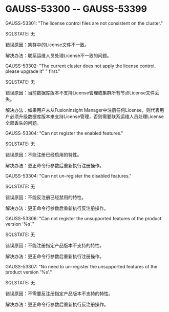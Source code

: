 # GAUSS-53300 -- GAUSS-53399


GAUSS-53301: "The license control files are not consistent on the cluster."

SQLSTATE: 无

错误原因：集群中的License文件不一致。

解决办法：联系运维人员处理License不一致的问题。

GAUSS-53302: "The current cluster does not apply the license control, please upgrade it"       " first."

SQLSTATE: 无

错误原因：当前数据库版本不支持License管理或集群所有节点License文件丢失。

解决办法：如果用户未从FusionInsight Manager中注册任何License，则代表用户必须升级数据库版本来支持License管理，否则需要联系运维人员处理License全部丢失的问题。



GAUSS-53304: "Can not register the enabled features."

SQLSTATE: 无

错误原因：不能注册已经启用的特性。

解决办法：更正命令行参数后重新执行注册操作。

GAUSS-53304: "Can not un-register the disabled features."

SQLSTATE: 无

错误原因：不能反注册已经禁用的特性。

解决办法：更正命令行参数后重新执行反注册操作。

GAUSS-53306: "Can not register the unsupported features of the product version '%s'."

SQLSTATE: 无

错误原因：不能注册指定产品版本不支持的特性。

解决办法：更正命令行参数后重新执行注册操作。

GAUSS-53307: "No need to un-register the unsupported features of the product version '%s'."

SQLSTATE: 无

错误原因：不需要反注册指定产品版本不支持的特性。

解决办法：更正命令行参数后重新执行反注册操作。
